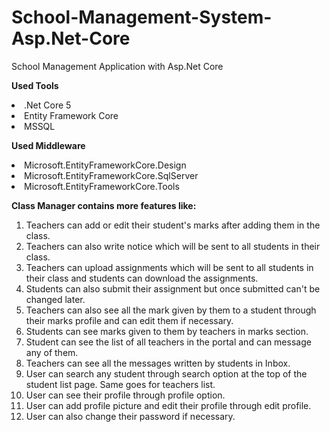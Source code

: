 # School-Management-System-Asp.Net-Core
School Management Application with Asp.Net Core

<b>Used Tools</b>
<lu>
<li>.Net Core 5</li>
<li>Entity Framework Core</li>
<li>MSSQL</li>
</lu>

<b>Used Middleware</b>
<lu>
    <li>Microsoft.EntityFrameworkCore.Design</li>
    <li>Microsoft.EntityFrameworkCore.SqlServer</li>
    <li>Microsoft.EntityFrameworkCore.Tools</li>
</lu>


<b>Class Manager contains more features like:</b>

<ol type="1">
    <li>Teachers can add or edit their student's marks after adding them in the class.</li>
    <li>Teachers can also write notice which will be sent to all students in their class.</li>
    <li>Teachers can upload assignments which will be sent to all students in their class and students can download the assignments.</li>
    <li>Students can also submit their assignment but once submitted can't be changed later.</li>
    <li>Teachers can also see all the mark given by them to a student through their marks profile and can edit them if necessary.</li>
    <li>Students can see marks given to them by teachers in marks section.</li>
    <li>Student can see the list of all teachers in the portal and can message any of them.</li>
    <li>Teachers can see all the messages written by students in Inbox.</li>
    <li>User can search any student through search option at the top of the student list page. Same goes for teachers list.</li>
    <li>User can see their profile through profile option.
</li>
    <li>User can add profile picture and edit their profile through edit profile.</li>
    <li>
User can also change their password if necessary.</li>

</ol>















